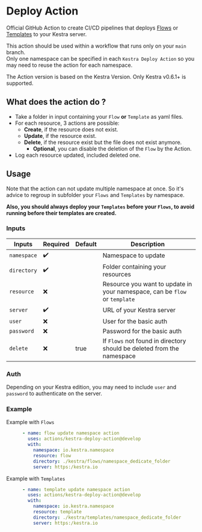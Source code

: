 # Deploy Action

Official GitHub Action to create CI/CD pipelines that deploys [Flows](https://kestra.io/docs/concepts/flows.html)
or [Templates](https://kestra.io/docs/developer-guide/templates/) to your Kestra server.

This action should be used within a workflow that runs only on your <code>main</code> branch.
<br/>Only one namespace can be specified in each <code>Kestra Deploy Action</code> so you may need to
reuse the action for each namespace.

The Action version is based on the Kestra Version. Only Kestra v0.6.1+ is supported.

## What does the action do ?

* Take a folder in input containing your `Flow` **or** `Template` as yaml files.
* For each resource, 3 actions are possible:
    * **Create**, if the resource does not exist.
    * **Update**, if the resource exist.
    * **Delete**, if the resource exist but the file does not exist anymore.
        * **Optional**, you can disable the deletion of the `Flow` by the Action.
* Log each resource updated, included deleted one.

## Usage

Note that the action can not update multiple namespace at once. So it's advice to regroup in subfolder your `Flows` and
`Templates` by namespace.

**Also, you should always deploy your `Templates` before your `Flows`, to avoid running before their
templates are created.**

### Inputs

| Inputs        | Required           | Default | Description                                                                |
|---------------|--------------------|---------|----------------------------------------------------------------------------|
| ``namespace`` | :heavy_check_mark: |         | Namespace to update                                                        |
| ``directory`` | :heavy_check_mark: |         | Folder containing your resources                                           |
| ``resource``  | :x:                |         | Resource you want to update in your namespace, can be `flow` or `template` |
| ``server``    | :heavy_check_mark: |         | URL of your Kestra server                                                  |
| ``user``      | :x:                |         | User for the basic auth                                                    |
| ``password``  | :x:                |         | Password for the basic auth                                                |
| ``delete``    | :x:                | true    | If `Flows` not found in directory should be deleted from the namespace     |

### Auth

Depending on your Kestra edition, you may need to include `user` and `password` to authenticate
on the server.

### Example

Example with `Flows`

```yaml
      - name: flow update namespace action
        uses: actions/kestra-deploy-action@develop
        with:
          namespace: io.kestra.namespace
          resource: flow
          directory: ./kestra/flows/namespace_dedicate_folder
          server: https:/kestra.io
```

Example with `Templates`

```yaml
      - name: template update namespace action
        uses: actions/kestra-deploy-action@develop
        with:
          namespace: io.kestra.namespace
          resource: template
          directory: ./kestra/templates/namespace_dedicate_folder
          server: https:/kestra.io
```